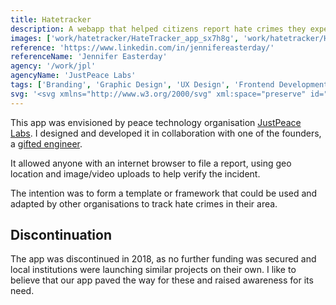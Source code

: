 ```yaml
---
title: Hatetracker
description: A webapp that helped citizens report hate crimes they experienced or witnessed.
images: ['work/hatetracker/HateTracker_app_sx7h8g', 'work/hatetracker/HateTracker_website_xf7ebd', 'work/hatetracker/HateTracker_add_e3y528']
reference: 'https://www.linkedin.com/in/jennifereasterday/'
referenceName: 'Jennifer Easterday' 
agency: '/work/jpl'
agencyName: 'JustPeace Labs'
tags: ['Branding', 'Graphic Design', 'UX Design', 'Frontend Development']
svg: '<svg xmlns="http://www.w3.org/2000/svg" xml:space="preserve" id="Layer_1" x="0" y="0" version="1.1" viewBox="0 0 1200 630"><path style="fill: currentColor" d="M728.7 87.4c6.8 8.5 12.7 17.6 17.7 27.3 7.5 14.4 12.8 29.7 15.9 45.6 3.4 17.9 3.9 36.2 1.5 54.2-2.3 17.1-7.3 33.9-14.7 49.5-5.6 11.7-12.5 22.8-20.6 32.9 30.2-15.3 58-35 83-57.8 15.8-14.4 30.5-30.1 43.8-46.9l.1-.1c-5.4-7-11.2-13.7-17.1-20.3-9.6-10.6-19.9-20.7-30.5-30.3-23.9-21.4-50.4-40-79-54.5l-.1.4zM467.6 85c-30.6 15.3-58.6 35.8-83.3 59.6-14.8 14.3-28.6 29.9-40.7 46.6l-.4.6c3.7 5.2 7.6 10.3 11.6 15.2 5.4 6.5 10.9 12.9 16.7 19.1 14.8 15.7 30.8 30.3 48.2 43.2 15 11.2 31.1 21.2 47.9 29.7-8.4-10.2-15.5-21.3-21.3-33.1-7.6-15.5-12.8-32.2-15.3-49.3-2.6-18-2.3-36.4.9-54.3 2.8-15.7 7.8-30.8 14.9-45 5.8-11.6 12.8-22.5 21.1-32.4l-.3.1zm128.6-28.7c-6.6.1-13.3.6-19.8 1.6-12.1 1.9-24 5.4-35.2 10.4-13.9 6.3-26.8 15-37.8 25.5-10.8 10.3-19.9 22.5-26.9 35.8-5.8 11.3-10.2 23.5-12.6 36-3 15-3.4 30.4-1.2 45.5 1.9 13.8 6 27.3 12.1 39.8 7.1 14.7 16.9 28.2 28.8 39.5 12.3 11.7 26.7 21.1 42.4 27.5 16.6 6.8 34.4 10.2 52.2 10 17.8-.1 35.6-3.7 52-10.7 15.6-6.6 29.9-16.1 42-28 11.7-11.4 21.4-24.9 28.3-39.8 5.9-12.6 9.8-26.2 11.6-40.1 1.9-15.1 1.3-30.6-1.8-45.5-2.7-12.7-7.3-25.1-13.5-36.5-7.1-13.1-16.5-25.1-27.5-35.2-11.1-10.2-23.8-18.5-37.6-24.5-11.3-4.9-23.2-8.3-35.3-10-6.6-.9-13.3-1.3-19.9-1.3h-.3zm.8-34c7.9.1 15.7.4 23.5 1 15 1.2 29.8 3.5 44.4 6.8 10.2 2.3 20.1 5.1 30 8.3 50.7 16.7 96.9 45.5 136.4 81.1 12.8 11.5 24.9 23.8 36.2 36.8 4.3 4.9 8.5 9.9 12.4 15 3 3.7 5.8 7.5 8.5 11.4l6.7 9.7c-2.3 3.4-4.7 6.9-7.1 10.2l-2.2 3.1c-7.4 9.9-15.3 19.4-23.6 28.6-9.1 10.1-18.8 19.7-28.9 28.9-37.2 33.9-80.3 61.7-127.6 79-7.8 2.8-15.7 5.4-23.6 7.6-14.7 4.1-29.7 7.3-44.9 9.3-26.6 3.5-53.7 3.7-80.3.5-24.5-3-48.6-8.9-71.7-17.7-37.4-14.1-72-35.2-102.6-60.9-17.2-14.6-33.3-30.6-47.8-47.8-4.9-5.8-9.5-11.7-14.1-17.8-3.6-4.8-7.1-9.8-10.3-14.8l-5.6-9.1c2.1-3.2 4.1-6.5 6.1-9.8l2.1-3.1c6.4-9.4 13.3-18.5 20.7-27.1 7.9-9.3 16.1-18.3 24.8-26.9 32.6-32.3 70.9-59.3 113.3-77.4 8.5-3.6 17.2-6.9 25.9-9.8 19.4-6.3 39.3-10.8 59.4-13.3 7.6-1 15.3-1.6 22.9-1.9 4.3-.2 8.7-.3 12.9-.4h4.4l-.3.5z" class="st0"/><path style="fill: currentColor" d="M596.7 142.9c2.3 0 4.5.2 6.8.5 4.7.7 9.4 2.2 13.7 4.3 6 2.9 11.3 7 15.7 12 3.1 3.5 5.6 7.5 7.6 11.8 1.5 3.3 2.6 6.7 3.4 10.2 1.6 8 1.2 16.4-1.2 24.2-1 3.4-2.5 6.7-4.3 9.8-2.5 4.4-5.7 8.4-9.5 11.8-4.3 4-9.4 7.1-14.8 9.3-5.6 2.2-11.7 3.4-17.8 3.4-6 0-12.2-1.1-17.8-3.4-5.4-2.2-10.5-5.3-14.8-9.3-3.8-3.4-6.9-7.4-9.5-11.8-1.8-3-3.2-6.3-4.3-9.8-2.4-7.8-2.8-16.2-1.2-24.2.8-3.5 1.9-6.9 3.4-10.2 2-4.3 4.5-8.2 7.6-11.8 4.4-5 9.8-9.1 15.7-12 4.3-2.1 9-3.5 13.7-4.3 2.1-.3 4.1-.4 6.2-.5h1.9-.5z" class="st0"/><path style="fill: currentColor" d="M180.3 602.4h-29.7v-61.8H92.7v61.8H63.1V458.3h29.6v58.4h57.9v-58.4h29.7zM239.7 582.5c4.2 0 8.1-.9 11.7-2.8 3.6-1.9 6.2-4.4 7.9-7.6v-18.4h-10.7c-14.3 0-21.9 4.9-22.9 14.8l-.1 1.7c0 3.6 1.3 6.5 3.8 8.8 2.5 2.3 5.9 3.5 10.3 3.5zm23.6 19.9c-1.3-2.6-2.3-5.8-2.9-9.6-6.9 7.7-15.9 11.6-27 11.6-10.5 0-19.2-3-26.1-9.1-6.9-6.1-10.3-13.7-10.3-23 0-11.3 4.2-20.1 12.6-26.1 8.4-6.1 20.6-9.1 36.5-9.2h13.2v-6.1c0-4.9-1.3-8.9-3.8-11.9s-6.5-4.5-12-4.5c-4.8 0-8.6 1.2-11.3 3.5-2.7 2.3-4.1 5.5-4.1 9.5h-28.6c0-6.2 1.9-11.9 5.7-17.2 3.8-5.3 9.2-9.4 16.2-12.4s14.8-4.5 23.5-4.5c13.2 0 23.7 3.3 31.4 9.9 7.7 6.6 11.6 15.9 11.6 27.9v46.4c.1 10.2 1.5 17.8 4.3 23.1v1.7h-28.9zM341.1 469v26.3h18.3v21h-18.3v53.4c0 4 .8 6.8 2.3 8.5s4.4 2.6 8.7 2.6c3.2 0 6-.2 8.4-.7v21.7c-5.6 1.7-11.4 2.6-17.3 2.6-20.1 0-30.3-10.1-30.7-30.4v-57.7h-15.6v-21h15.6V469h28.6zM418.3 516.5c-5.7 0-10.3 1.9-13.8 5.7-3.5 3.8-5.8 9.3-6.8 16.4h39.8v-2.3c-.1-6.3-1.8-11.2-5.1-14.7-3.3-3.4-8-5.1-14.1-5.1zm3.3 87.9c-15.7 0-28.5-4.8-38.3-14.4-9.9-9.6-14.8-22.5-14.8-38.5v-2.8c0-10.8 2.1-20.4 6.2-28.8 4.2-8.5 10-15 17.7-19.6 7.6-4.6 16.3-6.9 26.1-6.9 14.6 0 26.2 4.6 34.6 13.9 8.4 9.2 12.6 22.3 12.6 39.3v11.7h-68.2c.9 7 3.7 12.6 8.4 16.8 4.6 4.2 10.5 6.3 17.7 6.3 11 0 19.6-4 25.8-12l14 15.7c-4.3 6.1-10.1 10.8-17.4 14.2-7.4 3.4-15.5 5.1-24.4 5.1zM585 482.4h-44.1v120h-29.7v-120h-43.5v-24.1H585zM648.7 522.1c-3.9-.5-7.3-.8-10.3-.8-10.8 0-17.9 3.7-21.3 11v70h-28.6v-107h27l.8 12.8c5.7-9.8 13.7-14.7 23.8-14.7 3.2 0 6.1.4 8.9 1.3l-.3 27.4zM698.9 582.5c4.2 0 8.1-.9 11.7-2.8 3.6-1.9 6.2-4.4 7.9-7.6v-18.4h-10.7c-14.3 0-21.9 4.9-22.9 14.8l-.1 1.7c0 3.6 1.3 6.5 3.8 8.8 2.5 2.3 6 3.5 10.3 3.5zm23.7 19.9c-1.3-2.6-2.3-5.8-2.9-9.6-6.9 7.7-15.9 11.6-27 11.6-10.5 0-19.2-3-26.1-9.1-6.9-6.1-10.3-13.7-10.3-23 0-11.3 4.2-20.1 12.6-26.1 8.4-6.1 20.6-9.1 36.5-9.2h13.2v-6.1c0-4.9-1.3-8.9-3.8-11.9s-6.5-4.5-12-4.5c-4.8 0-8.6 1.2-11.3 3.5-2.7 2.3-4.1 5.5-4.1 9.5h-28.6c0-6.2 1.9-11.9 5.7-17.2 3.8-5.3 9.2-9.4 16.2-12.4s14.8-4.5 23.5-4.5c13.2 0 23.7 3.3 31.4 9.9 7.8 6.6 11.6 15.9 11.6 27.9v46.4c.1 10.2 1.5 17.8 4.3 23.1v1.7h-28.9zM810.6 581.3c5.3 0 9.6-1.5 12.9-4.4 3.3-2.9 5-6.8 5.1-11.6h26.8c-.1 7.3-2 13.9-5.9 19.9-3.9 6-9.2 10.7-16 14s-14.2 5-22.4 5c-15.3 0-27.4-4.9-36.2-14.6-8.8-9.7-13.3-23.2-13.3-40.3v-1.9c0-16.5 4.4-29.6 13.2-39.5 8.8-9.8 20.8-14.7 36.1-14.7 13.4 0 24.1 3.8 32.2 11.4 8.1 7.6 12.2 17.8 12.3 30.4h-26.8c-.1-5.5-1.8-10-5.1-13.5s-7.7-5.2-13.1-5.2c-6.7 0-11.7 2.4-15.1 7.3-3.4 4.8-5.1 12.7-5.1 23.6v3c0 11 1.7 18.9 5 23.7 3.5 5 8.6 7.4 15.4 7.4zM909.6 559.4l-10.2 10.3v32.7h-28.6v-152h28.6v84.2l5.5-7.1 27.4-32.2h34.3L927.9 540l42.1 62.4h-32.9z"/><path style="fill: currentColor" d="M1015.9 516.5c-5.7 0-10.3 1.9-13.8 5.7-3.5 3.8-5.8 9.3-6.8 16.4h39.8v-2.3c-.1-6.3-1.8-11.2-5.1-14.7-3.3-3.4-8-5.1-14.1-5.1zm3.3 87.9c-15.7 0-28.5-4.8-38.3-14.4-9.9-9.6-14.8-22.5-14.8-38.5v-2.8c0-10.8 2.1-20.4 6.2-28.8 4.2-8.5 10-15 17.7-19.6 7.6-4.6 16.3-6.9 26.1-6.9 14.6 0 26.2 4.6 34.6 13.9 8.4 9.2 12.6 22.3 12.6 39.3v11.7H995c.9 7 3.7 12.6 8.4 16.8 4.7 4.2 10.5 6.3 17.7 6.3 11 0 19.6-4 25.8-12l14 15.7c-4.3 6.1-10.1 10.8-17.4 14.2-7.3 3.4-15.4 5.1-24.3 5.1zM1136.5 522.1c-3.9-.5-7.3-.8-10.3-.8-10.8 0-17.9 3.7-21.3 11v70h-28.6v-107h27l.8 12.8c5.7-9.8 13.7-14.7 23.8-14.7 3.2 0 6.1.4 8.9 1.3l-.3 27.4z"/></svg>' 
---
```

This app was envisioned by peace technology organisation [JustPeace Labs](/work/jpl). I designed and developed it in collaboration with one of the founders, a [gifted engineer](https://https://sergimansilla.com/about/).

It allowed anyone with an internet browser to file a report, using geo location and image/video uploads to help verify the incident. 

The intention was to form a template or framework that could be used and adapted by other organisations to track hate crimes in their area.

## Discontinuation

The app was discontinued in 2018, as no further funding was secured and local institutions were launching similar projects on their own. I like to believe that our app paved the way for these and raised awareness for its need.

